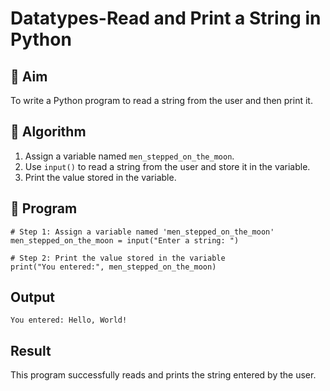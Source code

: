 # Datatypes-Read and Print a String in Python

## 🎯 Aim
To write a Python program to read a string from the user and then print it.

## 🧠 Algorithm
1. Assign a variable named `men_stepped_on_the_moon`.
2. Use `input()` to read a string from the user and store it in the variable.
3. Print the value stored in the variable.

## 🧾 Program
```
# Step 1: Assign a variable named 'men_stepped_on_the_moon'
men_stepped_on_the_moon = input("Enter a string: ")

# Step 2: Print the value stored in the variable
print("You entered:", men_stepped_on_the_moon)
```
## Output
```
You entered: Hello, World!
```
## Result
This program successfully reads and prints the string entered by the user.



